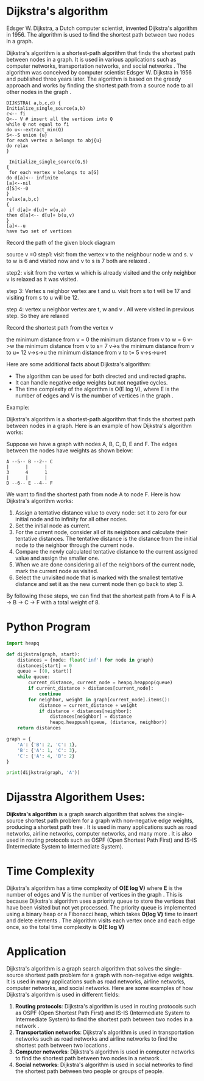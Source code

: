 # Dijkstra's algorithm

Edsger W. Dijkstra, a Dutch computer scientist, invented Dijkstra's algorithm in 1956. The algorithm is used to find the shortest path between two nodes in a graph.

Dijkstra's algorithm is a shortest-path algorithm that finds the shortest path between nodes in a graph. It is used in various applications such as computer networks, transportation networks, and social networks . The algorithm was conceived by computer scientist Edsger W. Dijkstra in 1956 and published three years later. The algorithm is based on the greedy approach and works by finding the shortest path from a source node to all other nodes in the graph .
```
DIJKSTRA( a,b,c,d) {
Initialize_single_source(a,b)
c<-- fi
Q<-- V # insert all the vertices into Q
while Q not equal to fi
do u<--extract_min(Q)
S<--S union {u}
for each vertex a belongs to abj{u}
do relax
}
 
 Initialize_single_source(G,S)
{
 for each vertex v belongs to a[G]
do d[a]<-- infinite
[a]<--nil
d[S]<--0
}
relax(a,b,c)
{
 if d[a]> d[u]+ w(u,a)
then d[a]<-- d[u]+ b(u,v)
}
[a]<--u
have two set of vertices
```
Record the path of the  given block diagram


source v =0
step1: visit from the vertex v  to the neighbour node w and s. v to w is 6 and visited now and v to s is 7 both are relaxed .

step2: visit from the vertex w which is already visited and the only neighbor v is relaxed as it was visited.

step 3: Vertex s neighbor vertex are t and u. visit from s to t will be 17 and visiting from s to u will be 12.

step 4: vertex u neighbor vertex are t, w and v . All were visited in previous step. So they are relaxed

Record the shortest path from the vertex v

the  minimum distance from v = 0
the  minimum distance from v to w = 6 v->w
the  minimum distance from v to s= 7 v->s
the  minimum distance from v to u= 12  v->s->u
the  minimum distance from v to t= 5  v->s->u->t

Here are some additional facts about Dijkstra's algorithm:

- The algorithm can be used for both directed and undirected graphs.
- It can handle negative edge weights but not negative cycles.
- The time complexity of the algorithm is O(E log V), where E is the number of edges and V is the number of vertices in the graph .

Example:

Dijkstra's algorithm is a shortest-path algorithm that finds the shortest path between nodes in a graph. Here is an example of how Dijkstra's algorithm works:

Suppose we have a graph with nodes A, B, C, D, E and F. The edges between the nodes have weights as shown below:

```
A --5-- B --2-- C
|      |      |
3      4      1
|      |      |
D --6-- E --4-- F
```

We want to find the shortest path from node A to node F. Here is how Dijkstra's algorithm works:

1. Assign a tentative distance value to every node: set it to zero for our initial node and to infinity for all other nodes.
2. Set the initial node as current.
3. For the current node, consider all of its neighbors and calculate their tentative distances. The tentative distance is the distance from the initial node to the neighbor through the current node.
4. Compare the newly calculated tentative distance to the current assigned value and assign the smaller one.
5. When we are done considering all of the neighbors of the current node, mark the current node as visited.
6. Select the unvisited node that is marked with the smallest tentative distance and set it as the new current node then go back to step 3.

By following these steps, we can find that the shortest path from A to F is A -> B -> C -> F with a total weight of 8.

# Python Program
```python
import heapq

def dijkstra(graph, start):
    distances = {node: float('inf') for node in graph}
    distances[start] = 0
    queue = [(0, start)]
    while queue:
        current_distance, current_node = heapq.heappop(queue)
        if current_distance > distances[current_node]:
            continue
        for neighbor, weight in graph[current_node].items():
            distance = current_distance + weight
            if distance < distances[neighbor]:
                distances[neighbor] = distance
                heapq.heappush(queue, (distance, neighbor))
    return distances

graph = {
    'A': {'B': 2, 'C': 1},
    'B': {'A': 1, 'C': 3},
    'C': {'A': 4, 'B': 2}
}

print(dijkstra(graph, 'A'))
```

# Dijasstra Algorithem Uses:

**Dijkstra's algorithm** is a graph search algorithm that solves the single-source shortest path problem for a graph with non-negative edge weights, producing a shortest path tree . It is used in many applications such as road networks, airline networks, computer networks, and many more . It is also used in routing protocols such as OSPF (Open Shortest Path First) and IS-IS (Intermediate System to Intermediate System).  

# Time Complexity

Dijkstra's algorithm has a time complexity of **O(E log V)** where **E** is the number of edges and **V** is the number of vertices in the graph . This is because Dijkstra's algorithm uses a priority queue to store the vertices that have been visited but not yet processed. The priority queue is implemented using a binary heap or a Fibonacci heap, which takes **O(log V)** time to insert and delete elements . The algorithm visits each vertex once and each edge once, so the total time complexity is **O(E log V)** 

# Application

Dijkstra's algorithm is a graph search algorithm that solves the single-source shortest path problem for a graph with non-negative edge weights. It is used in many applications such as road networks, airline networks, computer networks, and social networks. Here are some examples of how Dijkstra's algorithm is used in different fields:

1. **Routing protocols**: Dijkstra's algorithm is used in routing protocols such as OSPF (Open Shortest Path First) and IS-IS (Intermediate System to Intermediate System) to find the shortest path between two nodes in a network .
2. **Transportation networks**: Dijkstra's algorithm is used in transportation networks such as road networks and airline networks to find the shortest path between two locations .
3. **Computer networks**: Dijkstra's algorithm is used in computer networks to find the shortest path between two nodes in a network .
4. **Social networks**: Dijkstra's algorithm is used in social networks to find the shortest path between two people or groups of people.
